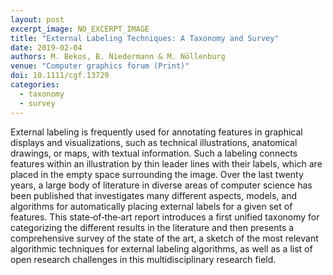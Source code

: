 ```yaml
---
layout: post
excerpt_image: NO_EXCERPT_IMAGE
title: "External Labeling Techniques: A Taxonomy and Survey"
date: 2019-02-04
authors: M. Bekos, B. Niedermann & M. Nöllenburg
venue: "Computer graphics forum (Print)"
doi: 10.1111/cgf.13729
categories:
  - taxonomy
  - survey
---
```

External labeling is frequently used for annotating features in graphical displays and visualizations, such as technical illustrations, anatomical drawings, or maps, with textual information. Such a labeling connects features within an illustration by thin leader lines with their labels, which are placed in the empty space surrounding the image. Over the last twenty years, a large body of literature in diverse areas of computer science has been published that investigates many different aspects, models, and algorithms for automatically placing external labels for a given set of features. This state‐of‐the‐art report introduces a first unified taxonomy for categorizing the different results in the literature and then presents a comprehensive survey of the state of the art, a sketch of the most relevant algorithmic techniques for external labeling algorithms, as well as a list of open research challenges in this multidisciplinary research field.
